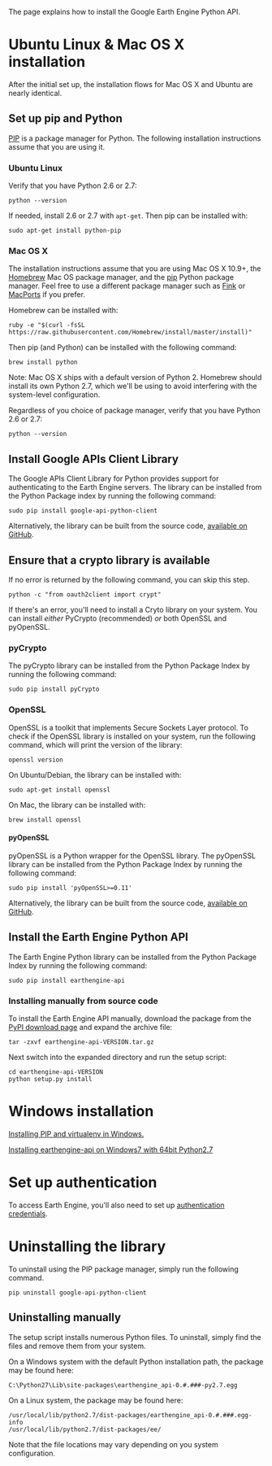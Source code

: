 The page explains how to install the Google Earth Engine Python API.


Ubuntu Linux & Mac OS X installation
====================================

After the initial set up, the installation flows for Mac OS X and Ubuntu
are nearly identical.

Set up pip and Python
---------------------

[PIP](http://pip.readthedocs.org/en/latest/) is a package manager for Python.
The following installation instructions assume that you are using it.

### Ubuntu Linux

Verify that you have Python 2.6 or 2.7:

    python --version

If needed, install 2.6 or 2.7 with `apt-get`. Then pip can be installed with:

    sudo apt-get install python-pip

### Mac OS X

The installation instructions assume that you are using Mac OS X 10.9+, the
[Homebrew](http://brew.sh/) Mac OS package manager, and the
[pip](http://pip.readthedocs.org/en/latest/) Python package manager.
Feel free to use a different package manager such as [Fink](www.finkproject.org)
or [MacPorts](https://www.macports.org/) if you prefer.

Homebrew can be installed with:

    ruby -e "$(curl -fsSL https://raw.githubusercontent.com/Homebrew/install/master/install)"

Then pip (and Python) can be installed with the following command:

    brew install python

Note: Mac OS X ships with a default version of Python 2. Homebrew should install
its own Python 2.7, which we'll be using to avoid interfering with
the system-level configuration.

Regardless of you choice of package manager, verify that you have Python 2.6 or 2.7:

    python --version


Install Google APIs Client Library
----------------------------------

The Google APIs Client Library for Python provides support for authenticating
to the Earth Engine servers. The library can be installed from the Python
Package index by running the following command:

    sudo pip install google-api-python-client

Alternatively, the library can be built from the source code,
[available on GitHub](https://github.com/google/google-api-python-client).


Ensure that a crypto library is available
-----------------------------------------

If no error is returned by the following command, you can skip this step.

    python -c "from oauth2client import crypt"

If there's an error, you'll need to install a Cryto library on your system. You
can install _either_ PyCrypto (recommended) _or_ both OpenSSL and pyOpenSSL.

### pyCrypto

The pyCrypto library can be installed from the Python Package Index by running
the following command:

    sudo pip install pyCrypto

### OpenSSL

OpenSSL is a toolkit that implements Secure Sockets Layer protocol. To check
if the OpenSSL library is installed on your system, run the following command,
which will print the version of the library:

    openssl version

On Ubuntu/Debian, the library can be installed with:

    sudo apt-get install openssl

On Mac, the library can be installed with:

    brew install openssl

#### pyOpenSSL

pyOpenSSL is a Python wrapper for the OpenSSL library. The pyOpenSSL library
can be installed from the Python Package Index by running the following command:

    sudo pip install 'pyOpenSSL>=0.11'

Alternatively, the library can be built from the source code,
[available on GitHub](https://github.com/pyca/pyopenssl).


Install the Earth Engine Python API
-----------------------------------

The Earth Engine Python library can be installed from the Python Package Index
by running the following command:

    sudo pip install earthengine-api

### Installing manually from source code

To install the Earth Engine API manually, download the package from the
[PyPI download page](http://pypi.python.org/packages/source/e/earthengine-api/)
and expand the archive file:

    tar -zxvf earthengine-api-VERSION.tar.gz

Next switch into the expanded directory and run the setup script:

    cd earthengine-api-VERSION
    python setup.py install



Windows installation
====================

[Installing PIP and virtualenv in Windows.](http://www.tylerbutler.com/2012/05/how-to-install-python-pip-and-virtualenv-on-windows-with-powershell/)

[Installing earthengine-api on Windows7 with 64bit Python2.7](https://groups.google.com/forum/?fromgroups#!searchin/google-earth-engine-developers/windows$20install/google-earth-engine-developers/iq8EPUVI1e8/i3Zf01nMVywJ)



Set up authentication
=====================

To access Earth Engine, you'll also need to set up
[authentication credentials](https://developers.google.com/earth-engine/python_install#setting-up-authentication-credentials).



Uninstalling the library
========================

To uninstall using the PIP package manager, simply run the following command.

    pip uninstall google-api-python-client


Uninstalling manually
---------------------

The setup script installs numerous Python files.  To uninstall, simply find the
files and remove them from your system.

On a Windows system with the default Python installation path,
the package may be found here:

    C:\Python27\Lib\site-packages\earthengine_api-0.#.###-py2.7.egg

On a Linux system, the package may be found here:

    /usr/local/lib/python2.7/dist-packages/earthengine_api-0.#.###.egg-info
    /usr/local/lib/python2.7/dist-packages/ee/

Note that the file locations may vary depending on you system configuration.
